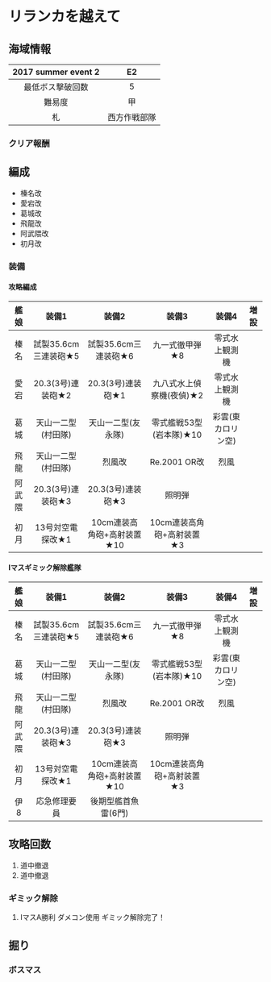 # リランカを越えて

## 海域情報

| 2017 summer event 2 | E2             |
| :-:                 | :-:            |
| 最低ボス撃破回数    | 5              |
| 難易度              | 甲             |
| 札                  | 西方作戦部隊 |

### クリア報酬



## 編成

- 榛名改
- 愛宕改
- 葛城改
- 飛龍改
- 阿武隈改
- 初月改

### 装備

#### 攻略編成

| 艦娘   | 装備1                   | 装備2                      | 装備3                     | 装備4              | 増設 |
| :-:    | :---------------------: | :----------------:         | :---------:               | :-:                | :-:  |
| 榛名   | 試製35.6cm三連装砲★5    | 試製35.6cm三連装砲★6       | 九一式徹甲弾★8            | 零式水上観測機     |      |
| 愛宕   | 20.3(3号)連装砲★2       | 20.3(3号)連装砲★1          | 九八式水上偵察機(夜偵)★2  | 零式水上観測機     |      |
| 葛城   | 天山一二型(村田隊)      | 天山一二型(友永隊)         | 零式艦戦53型(岩本隊)★10   | 彩雲(東カロリン空) |      |
| 飛龍   | 天山一二型(村田隊)      | 烈風改                     | Re.2001 OR改              | 烈風               |      |
| 阿武隈 | 20.3(3号)連装砲★3       | 20.3(3号)連装砲★3          | 照明弾                    |                    |      |
| 初月   | 13号対空電探改★1        | 10cm連装高角砲+高射装置★10 | 10cm連装高角砲+高射装置★3 |                    |      |

#### Iマスギミック解除艦隊
| 艦娘   | 装備1                   | 装備2                      | 装備3                     | 装備4              | 増設 |
| :-:    | :---------------------: | :----------------:         | :---------:               | :-:                | :-:  |
| 榛名   | 試製35.6cm三連装砲★5    | 試製35.6cm三連装砲★6       | 九一式徹甲弾★8            | 零式水上観測機     |      |
| 葛城   | 天山一二型(村田隊)      | 天山一二型(友永隊)         | 零式艦戦53型(岩本隊)★10   | 彩雲(東カロリン空) |      |
| 飛龍   | 天山一二型(村田隊)      | 烈風改                     | Re.2001 OR改              | 烈風               |      |
| 阿武隈 | 20.3(3号)連装砲★3       | 20.3(3号)連装砲★3          | 照明弾                    |                    |      |
| 初月   | 13号対空電探改★1        | 10cm連装高角砲+高射装置★10 | 10cm連装高角砲+高射装置★3 |                    |      |
| 伊8    | 応急修理要員            | 後期型艦首魚雷(6門)        |                           |                    |      |


## 攻略回数
1. 道中撤退
1. 道中撤退

### ギミック解除
1. IマスA勝利 ダメコン使用 ギミック解除完了！

## 掘り

### ボスマス

